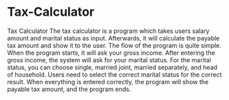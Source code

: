 # Tax-Calculator


Tax Calculator 
The tax calculator is a program which takes users salary amount and marital status as input. Afterwards, it will calculate the payable tax amount and show it to the user.
The flow of the program is quite simple. When the program starts, it will ask your gross income. After entering the gross income, the system will ask for your marital status. For the marital status, you can choose single, married joint, married separately, and head of household. Users need to select the correct marital status for the correct result. When everything is entered correctly, the program will show the payable tax amount, and the program ends. 

